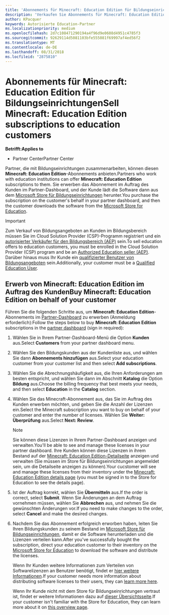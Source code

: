 ```yaml
---
title: 'Abonnements für Minecraft: Education Edition für Bildungseinrichtungen verkaufen'
description: 'Verkaufen Sie Abonnements für Minecraft: Education Edition an qualifizierte Bildungseinrichtungen.'
author: KPacquer
keywords: Autorisierte Education-Partner
ms.localizationpriority: medium
ms.openlocfilehash: 2d7c108471290194a4f96d9e0608d4951c4785f3
ms.sourcegitcommit: 92629114d5081103bfe555081f69997af4ed56f2
ms.translationtype: MT
ms.contentlocale: de-DE
ms.lasthandoff: 08/31/2018
ms.locfileid: "2875810"
---
```

# <a name="sell-minecraft-education-edition-subscriptions-to-education-customers"></a><span data-ttu-id="7d805-104">Abonnements für Minecraft: Education Edition für Bildungseinrichtungen</span><span class="sxs-lookup"><span data-stu-id="7d805-104">Sell Minecraft: Education Edition subscriptions to education customers</span></span>

**<span data-ttu-id="7d805-105">Betrifft:</span><span class="sxs-lookup"><span data-stu-id="7d805-105">Applies to</span></span>**

-  <span data-ttu-id="7d805-106">Partner Center</span><span class="sxs-lookup"><span data-stu-id="7d805-106">Partner Center</span></span>

<span data-ttu-id="7d805-107">Partner, die mit Bildungseinrichtungen zusammenarbeiten, können diesen **Minecraft: Education Edition**-Abonnements anbieten.</span><span class="sxs-lookup"><span data-stu-id="7d805-107">Partners who work with education institutions can offer **Minecraft: Education Edition** subscriptions to them.</span></span> <span data-ttu-id="7d805-108">Sie erwerben das Abonnement im Auftrag des Kunden im Partner-Dashboard, und der Kunde lädt die Software dann aus dem [Microsoft Store für Bildungseinrichtungen](https://educationstore.microsoft.com) herunter.</span><span class="sxs-lookup"><span data-stu-id="7d805-108">You purchase the subscription on the customer's behalf in your partner dashboard, and then the customer downloads the software from the [Microsoft Store for Education](https://educationstore.microsoft.com).</span></span> 

>[!IMPORTANT]
><span data-ttu-id="7d805-109">Zum Verkauf von Bildungsangeboten an Kunden im Bildungsbereich müssen Sie im Cloud Solution Provider (CSP)-Programm registriert und ein [autorisierter Verkäufer für den Bildungsbereich (AEP)](https://www.mepn.com) sein.</span><span class="sxs-lookup"><span data-stu-id="7d805-109">To sell education offers to education customers, you must be enrolled in the Cloud Solution Provider (CSP) program and be an [Authorized Education seller (AEP)](https://www.mepn.com).</span></span> <span data-ttu-id="7d805-110">Darüber hinaus muss Ihr Kunde ein [qualifizierter Benutzer von Bildungsangeboten](http://www.microsoftvolumelicensing.com/DocumentSearch.aspx?Mode=3&DocumentTypeId=7) sein.</span><span class="sxs-lookup"><span data-stu-id="7d805-110">Additionally, your customer must be a [Qualified Education User](http://www.microsoftvolumelicensing.com/DocumentSearch.aspx?Mode=3&DocumentTypeId=7).</span></span>  

 
## <a name="buy-minecraft-education-edition-on-behalf-of-your-customer"></a><span data-ttu-id="7d805-111">Erwerb von **Minecraft: Education Edition** im Auftrag des Kunden</span><span class="sxs-lookup"><span data-stu-id="7d805-111">Buy **Minecraft: Education Edition** on behalf of your customer</span></span>

<span data-ttu-id="7d805-112">Führen Sie die folgenden Schritte aus, um **Minecraft: Education Edition**-Abonnements im [Partner-Dashboard](https://partnercenter.microsoft.com/pcv/dashboard/overview
) zu erwerben (Anmeldung erforderlich):</span><span class="sxs-lookup"><span data-stu-id="7d805-112">Follow the steps below to buy **Minecraft: Education Edition** subscriptions in the [partner dashboard](https://partnercenter.microsoft.com/pcv/dashboard/overview
) (sign in required):</span></span>

  1.  <span data-ttu-id="7d805-113">Wählen Sie in Ihrem Partner-Dashboard-Menü die Option **Kunden** aus.</span><span class="sxs-lookup"><span data-stu-id="7d805-113">Select **Customers** from your partner dashboard menu.</span></span>
  
  2.  <span data-ttu-id="7d805-114">Wählen Sie den Bildungskunden aus der Kundenliste aus, und wählen Sie dann **Abonnements hinzufügen** aus.</span><span class="sxs-lookup"><span data-stu-id="7d805-114">Select your education customer from your customer list and then select **Add subscriptions**.</span></span>
  
  3.  <span data-ttu-id="7d805-115">Wählen Sie die Abrechnungshäufigkeit aus, die Ihren Anforderungen am besten entspricht, und wählen Sie dann im Abschnitt **Katalog** die Option **Bildung** aus.</span><span class="sxs-lookup"><span data-stu-id="7d805-115">Choose the billing frequency that best meets your needs, and then select **Education** in the **Catalog** section.</span></span>

  4.  <span data-ttu-id="7d805-116">Wählen Sie das Minecraft-Abonnement aus, das Sie im Auftrag des Kunden erwerben möchten, und geben Sie die Anzahl der Lizenzen ein.</span><span class="sxs-lookup"><span data-stu-id="7d805-116">Select the Minecraft subscription you want to buy on behalf of your customer and enter the number of licenses.</span></span> <span data-ttu-id="7d805-117">Wählen Sie **Weiter: Überprüfung** aus.</span><span class="sxs-lookup"><span data-stu-id="7d805-117">Select **Next: Review**.</span></span>

      >[!NOTE]
      ><span data-ttu-id="7d805-118">Sie können diese Lizenzen in Ihrem Partner-Dashboard anzeigen und verwalten.</span><span class="sxs-lookup"><span data-stu-id="7d805-118">You'll be able to see and manage these licenses in your partner dashboard.</span></span> <span data-ttu-id="7d805-119">Ihre Kunden können diese Lizenzen in ihrem Bestand auf der [Minecraft: Education Edition-Detailseite](https://educationstore.microsoft.com/en-us/store/details/minecraft-education-edition/9nblggh4r2r6) anzeigen und verwalten (Sie müssen im Store für Bildungseinrichtungen angemeldet sein, um die Detailseite anzeigen zu können).</span><span class="sxs-lookup"><span data-stu-id="7d805-119">Your cucstomer will see and manage these licenses from their inventory under the [Minecraft: Education Edition details page](https://educationstore.microsoft.com/en-us/store/details/minecraft-education-edition/9nblggh4r2r6) (you must be signed in to the Store for Education to see the details page).</span></span> 

  5.  <span data-ttu-id="7d805-120">Ist der Auftrag korrekt, wählen Sie **Übermitteln** aus.</span><span class="sxs-lookup"><span data-stu-id="7d805-120">If the order is correct, select **Submit**.</span></span> <span data-ttu-id="7d805-121">Wenn Sie Änderungen an dem Auftrag vornehmen müssen, wählen Sie **Abbrechen** aus, und nehmen Sie die gewünschten Änderungen vor.</span><span class="sxs-lookup"><span data-stu-id="7d805-121">If you need to make changes to the order, select **Cancel** and make the desired changes.</span></span>   

  6.  <span data-ttu-id="7d805-122">Nachdem Sie das Abonnement erfolgreich erworben haben, leiten Sie Ihren Bildungskunden zu seinem Bestand im [Microsoft Store für Bildungseinrichtungen](https://educationstore.microsoft.com), damit er die Software herunterladen und die Lizenzen verteilen kann.</span><span class="sxs-lookup"><span data-stu-id="7d805-122">After you've successfully bought the subscription, direct your education customer to their inventory on the [Microsoft Store for Education](https://educationstore.microsoft.com) to download the software and distribute the licenses.</span></span>

      <span data-ttu-id="7d805-123">Wenn Ihr Kunden weitere Informationen zum Verteilen von Softwarelizenzen an Benutzer benötigt, findet er [hier weitere Informationen](https://docs.microsoft.com/education/windows/school-get-minecraft#distribute-minecraft).</span><span class="sxs-lookup"><span data-stu-id="7d805-123">If your customer needs more information about distributing software licenses to their users, they can [learn more here](https://docs.microsoft.com/education/windows/school-get-minecraft#distribute-minecraft).</span></span>  
  
      <span data-ttu-id="7d805-124">Wenn Ihr Kunde nicht mit dem Store für Bildungseinrichtungen vertraut ist, findet er weitere Informationen dazu auf [dieser Übersichtsseite](https://docs.microsoft.com/microsoft-store/windows-store-for-business-overview).</span><span class="sxs-lookup"><span data-stu-id="7d805-124">If your customer isn't familiar with the Store for Education, they can learn more about it on [this overview page](https://docs.microsoft.com/microsoft-store/windows-store-for-business-overview).</span></span>  

      

